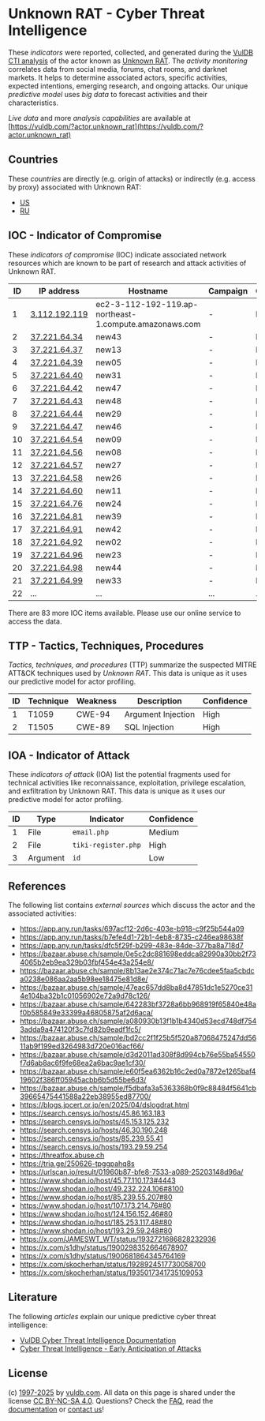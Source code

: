# Unknown RAT - Cyber Threat Intelligence

These _indicators_ were reported, collected, and generated during the [VulDB CTI analysis](https://vuldb.com/?kb.cti) of the actor known as [Unknown RAT](https://vuldb.com/?actor.unknown_rat). The _activity monitoring_ correlates data from social media, forums, chat rooms, and darknet markets. It helps to determine associated actors, specific activities, expected intentions, emerging research, and ongoing attacks. Our unique _predictive model_ uses _big data_ to forecast activities and their characteristics.

_Live data_ and more _analysis capabilities_ are available at [https://vuldb.com/?actor.unknown_rat](https://vuldb.com/?actor.unknown_rat)

## Countries

These _countries_ are directly (e.g. origin of attacks) or indirectly (e.g. access by proxy) associated with Unknown RAT:

* [US](https://vuldb.com/?country.us)
* [RU](https://vuldb.com/?country.ru)

## IOC - Indicator of Compromise

These _indicators of compromise_ (IOC) indicate associated network resources which are known to be part of research and attack activities of Unknown RAT.

ID | IP address | Hostname | Campaign | Confidence
-- | ---------- | -------- | -------- | ----------
1 | [3.112.192.119](https://vuldb.com/?ip.3.112.192.119) | ec2-3-112-192-119.ap-northeast-1.compute.amazonaws.com | - | Medium
2 | [37.221.64.34](https://vuldb.com/?ip.37.221.64.34) | new43 | - | High
3 | [37.221.64.37](https://vuldb.com/?ip.37.221.64.37) | new13 | - | High
4 | [37.221.64.39](https://vuldb.com/?ip.37.221.64.39) | new05 | - | High
5 | [37.221.64.40](https://vuldb.com/?ip.37.221.64.40) | new31 | - | High
6 | [37.221.64.42](https://vuldb.com/?ip.37.221.64.42) | new47 | - | High
7 | [37.221.64.43](https://vuldb.com/?ip.37.221.64.43) | new48 | - | High
8 | [37.221.64.44](https://vuldb.com/?ip.37.221.64.44) | new29 | - | High
9 | [37.221.64.47](https://vuldb.com/?ip.37.221.64.47) | new46 | - | High
10 | [37.221.64.54](https://vuldb.com/?ip.37.221.64.54) | new09 | - | High
11 | [37.221.64.56](https://vuldb.com/?ip.37.221.64.56) | new08 | - | High
12 | [37.221.64.57](https://vuldb.com/?ip.37.221.64.57) | new27 | - | High
13 | [37.221.64.58](https://vuldb.com/?ip.37.221.64.58) | new26 | - | High
14 | [37.221.64.60](https://vuldb.com/?ip.37.221.64.60) | new11 | - | High
15 | [37.221.64.76](https://vuldb.com/?ip.37.221.64.76) | new24 | - | High
16 | [37.221.64.81](https://vuldb.com/?ip.37.221.64.81) | new39 | - | High
17 | [37.221.64.91](https://vuldb.com/?ip.37.221.64.91) | new42 | - | High
18 | [37.221.64.92](https://vuldb.com/?ip.37.221.64.92) | new02 | - | High
19 | [37.221.64.96](https://vuldb.com/?ip.37.221.64.96) | new23 | - | High
20 | [37.221.64.98](https://vuldb.com/?ip.37.221.64.98) | new44 | - | High
21 | [37.221.64.99](https://vuldb.com/?ip.37.221.64.99) | new33 | - | High
22 | ... | ... | ... | ...

There are 83 more IOC items available. Please use our online service to access the data.

## TTP - Tactics, Techniques, Procedures

_Tactics, techniques, and procedures_ (TTP) summarize the suspected MITRE ATT&CK techniques used by _Unknown RAT_. This data is unique as it uses our predictive model for actor profiling.

ID | Technique | Weakness | Description | Confidence
-- | --------- | -------- | ----------- | ----------
1 | T1059 | CWE-94 | Argument Injection | High
2 | T1505 | CWE-89 | SQL Injection | High

## IOA - Indicator of Attack

These _indicators of attack_ (IOA) list the potential fragments used for technical activities like reconnaissance, exploitation, privilege escalation, and exfiltration by Unknown RAT. This data is unique as it uses our predictive model for actor profiling.

ID | Type | Indicator | Confidence
-- | ---- | --------- | ----------
1 | File | `email.php` | Medium
2 | File | `tiki-register.php` | High
3 | Argument | `id` | Low

## References

The following list contains _external sources_ which discuss the actor and the associated activities:

* https://app.any.run/tasks/697acf12-2d6c-403e-b918-c9f25b544a09
* https://app.any.run/tasks/b7efe4d1-72b1-4eb8-8735-c246ea98638f
* https://app.any.run/tasks/dfc5f29f-b299-483e-84de-377ba8a718d7
* https://bazaar.abuse.ch/sample/0e5c2dc881698eddca82990a30bb2f734065b2eb9ea329b03fbf454e43a254e8/
* https://bazaar.abuse.ch/sample/8b13ae2e374c71ac7e76cdee5faa5cbdca0238e086aa2aa5b98ee18475e81d8e/
* https://bazaar.abuse.ch/sample/47eac657dd8ba8d47851dc1e5270ce314e104ba32b1c01056902e72a9d78c126/
* https://bazaar.abuse.ch/sample/642283bf3728a6bb968919f65840e48af0b585849e33399a46805875af2d6aca/
* https://bazaar.abuse.ch/sample/a080930b13f1b1b4340d53ecd748df7543adda9a474120f3c7fd82b9eadf1fc5/
* https://bazaar.abuse.ch/sample/bd2cc2f1f25b5f520a87068475247dd5611ab9f199ed3264983d720e016acf66/
* https://bazaar.abuse.ch/sample/d3d2011ad308f8d994cb76e55ba54550f7d6ab8ac6f9fe68ea2a6bac9ae1cf30/
* https://bazaar.abuse.ch/sample/e60f5ea6362b16c2ed0a7872e1265baf419602f386ff05945acbb6b5d55be6d3/
* https://bazaar.abuse.ch/sample/f5dbafa3a5363368b0f9c88484f5641cb39665475441588a22eb38955ed87700/
* https://blogs.jpcert.or.jp/en/2025/04/dslogdrat.html
* https://search.censys.io/hosts/45.86.163.183
* https://search.censys.io/hosts/45.153.125.232
* https://search.censys.io/hosts/46.30.190.248
* https://search.censys.io/hosts/85.239.55.41
* https://search.censys.io/hosts/193.29.59.254
* https://threatfox.abuse.ch
* https://tria.ge/250626-tpggpahq8s
* https://urlscan.io/result/01960b87-bfe8-7533-a089-25203148d96a/
* https://www.shodan.io/host/45.77.110.173#4443
* https://www.shodan.io/host/49.232.224.106#8100
* https://www.shodan.io/host/85.239.55.207#80
* https://www.shodan.io/host/107.173.214.76#80
* https://www.shodan.io/host/124.156.152.46#80
* https://www.shodan.io/host/185.253.117.48#80
* https://www.shodan.io/host/193.29.59.248#80
* https://x.com/JAMESWT_WT/status/1932721686828232936
* https://x.com/s1dhy/status/1900298352664678907
* https://x.com/s1dhy/status/1900681864345764169
* https://x.com/skocherhan/status/1928924517730058700
* https://x.com/skocherhan/status/1935017341735109053

## Literature

The following _articles_ explain our unique predictive cyber threat intelligence:

* [VulDB Cyber Threat Intelligence Documentation](https://vuldb.com/?kb.cti)
* [Cyber Threat Intelligence - Early Anticipation of Attacks](https://www.scip.ch/en/?labs.20201022)

## License

(c) [1997-2025](https://vuldb.com/?kb.changelog) by [vuldb.com](https://vuldb.com/?kb.about). All data on this page is shared under the license [CC BY-NC-SA 4.0](https://creativecommons.org/licenses/by-nc-sa/4.0/). Questions? Check the [FAQ](https://vuldb.com/?kb.faq), read the [documentation](https://vuldb.com/?kb) or [contact us](https://vuldb.com/?contact)!
